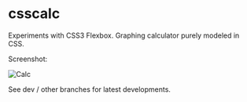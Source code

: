 # csscalc
Experiments with CSS3 Flexbox. Graphing calculator purely modeled in CSS.

Screenshot:

![Calc](http://i.imgur.com/CyeMeiq.jpg)

See dev / other branches for latest developments.
